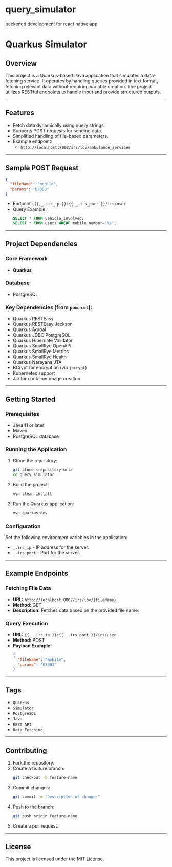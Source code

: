 # query_simulator
backened development for react native app

# Quarkus Simulator

## Overview
This project is a Quarkus-based Java application that simulates a data-fetching service. It operates by handling queries provided in text format, fetching relevant data without requiring variable creation. The project utilizes RESTful endpoints to handle input and provide structured outputs.

---

## Features
- Fetch data dynamically using query strings.
- Supports POST requests for sending data.
- Simplified handling of file-based parameters.
- Example endpoint:
  - `http://localhost:8002/irs/lov/ambulance_services`

---

## Sample POST Request
```json
{
  "fileName": "mobile",
  "params": "03003"
}
```
- Endpoint: `{{ _.irs_ip }}:{{ _.irs_port }}/irs/user`
- Query Example:
  ```sql
  SELECT * FROM vehicle_involved;
  SELECT * FROM users WHERE mobile_number='%s';
  ```

---

## Project Dependencies
### Core Framework
- **Quarkus**

### Database
- PostgreSQL

### Key Dependencies (from `pom.xml`):
- Quarkus RESTEasy
- Quarkus RESTEasy Jackson
- Quarkus Agroal
- Quarkus JDBC PostgreSQL
- Quarkus Hibernate Validator
- Quarkus SmallRye OpenAPI
- Quarkus SmallRye Metrics
- Quarkus SmallRye Health
- Quarkus Narayana JTA
- BCrypt for encryption (via `jbcrypt`)
- Kubernetes support
- Jib for container image creation

---

## Getting Started
### Prerequisites
- Java 11 or later
- Maven
- PostgreSQL database

### Running the Application
1. Clone the repository:
   ```bash
   git clone <repository-url>
   cd query_simulator
   ```
2. Build the project:
   ```bash
   mvn clean install
   ```
3. Run the Quarkus application:
   ```bash
   mvn quarkus:dev
   ```

### Configuration
Set the following environment variables in the application:
- `_.irs_ip` - IP address for the server.
- `_.irs_port` - Port for the server.

---

## Example Endpoints
### Fetching File Data
- **URL:** `http://localhost:8002/irs/lov/{fileName}`
- **Method:** GET
- **Description:** Fetches data based on the provided file name.

### Query Execution
- **URL:** `{{ _.irs_ip }}:{{ _.irs_port }}/irs/user`
- **Method:** POST
- **Payload Example:**
  ```json
  {
    "fileName": "mobile",
    "params": "03003"
  }
  ```

---

## Tags
- `Quarkus`
- `Simulator`
- `PostgreSQL`
- `Java`
- `REST API`
- `Data Fetching`

---

## Contributing
1. Fork the repository.
2. Create a feature branch:
   ```bash
   git checkout -b feature-name
   ```
3. Commit changes:
   ```bash
   git commit -m "Description of changes"
   ```
4. Push to the branch:
   ```bash
   git push origin feature-name
   ```
5. Create a pull request.

---

## License
This project is licensed under the [MIT License](LICENSE).


